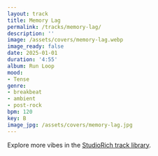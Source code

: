 ```yaml
---
layout: track
title: Memory Lag
permalink: /tracks/memory-lag/
description: ''
image: /assets/covers/memory-lag.webp
image_ready: false
date: 2025-01-01
duration: '4:55'
album: Run Loop
mood:
- Tense
genre:
- breakbeat
- ambient
- post-rock
bpm: 120
key: B
image_jpg: /assets/covers/memory-lag.jpg
---
```


Explore more vibes in the [StudioRich track library](/tracks/).
